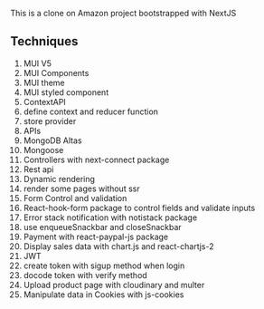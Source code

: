 This is a clone on Amazon project bootstrapped with NextJS

## Techniques

1. MUI V5
  1. MUI Components
  2. MUI theme
  3. MUI styled component
2. ContextAPI
  1. define context and reducer function
  2. store provider
3. APIs
  1. MongoDB Altas
  2. Mongoose
  3. Controllers with next-connect package
  4. Rest api
4. Dynamic rendering
  1. render some pages without ssr
5. Form Control and validation
  1. React-hook-form package to control fields and validate inputs
6. Error stack notification with notistack package
  1. use enqueueSnackbar and closeSnackbar
7. Payment with react-paypal-js package
8. Display sales data with chart.js and react-chartjs-2
9. JWT
  1. create token with sigup method when login
  2. docode token with verify method
10. Upload product page with cloudinary and multer
11. Manipulate data in Cookies with js-cookies
  




